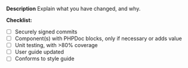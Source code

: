 <!--

Each pull request should address a single issue and have a meaningful title.

- All bug fixes should be sent to the __"develop"__ branch, this is where the next bug fix version will be developed.
- PRs with any enhancement should be sent to the next minor version branch, e.g. __"4.3"__

-->
**Description**
Explain what you have changed, and why.

**Checklist:**
- [ ] Securely signed commits
- [ ] Component(s) with PHPDoc blocks, only if necessary or adds value
- [ ] Unit testing, with >80% coverage
- [ ] User guide updated
- [ ] Conforms to style guide

<!--

**Notes**
- Pull requests must be in English
- If the PR solves an issue, reference it with a suitable verb and the issue number
(e.g. fixes <hash>12345)
- Unsolicited pull requests will be considered, but there is no guarantee of acceptance
- Pull requests should be from a feature branch in the contributor's fork of the repository
  to the develop branch of the project repository

-->
